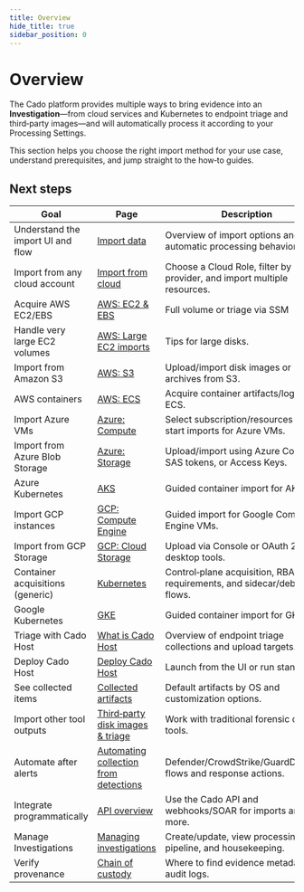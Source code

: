 ```yaml
---
title: Overview
hide_title: true
sidebar_position: 0
---
```


# Overview

The Cado platform provides multiple ways to bring evidence into an **Investigation**—from cloud services and Kubernetes to endpoint triage and third‑party images—and will automatically process it according to your Processing Settings.

This section helps you choose the right import method for your use case, understand prerequisites, and jump straight to the how‑to guides.

## Next steps

| Goal | Page | Description |
|---|---|---|
| Understand the import UI and flow | [Import data](https://docs.cadosecurity.com/cado/discovery-import/intro) | Overview of import options and automatic processing behavior. |
| Import from any cloud account | [Import from cloud](https://docs.cadosecurity.com/cado/discovery-import/import-from-cloud) | Choose a Cloud Role, filter by provider, and import multiple resources. |
| Acquire AWS EC2/EBS | [AWS: EC2 & EBS](https://docs.cadosecurity.com/cado/discovery-import/aws/aws-ec2) | Full volume or triage via SSM |
| Handle very large EC2 volumes | [AWS: Large EC2 imports](https://docs.cadosecurity.com/cado/discovery-import/aws/large-aws-imports) | Tips for large disks. |
| Import from Amazon S3 | [AWS: S3](https://docs.cadosecurity.com/cado/discovery-import/aws/aws-s3) | Upload/import disk images or archives from S3. |
| AWS containers | [AWS: ECS](https://docs.cadosecurity.com/cado/discovery-import/aws/aws-ecs) | Acquire container artifacts/logs from ECS. |
| Import Azure VMs | [Azure: Compute](https://docs.cadosecurity.com/cado/discovery-import/azure/azure-compute) | Select subscription/resources and start imports for Azure VMs. |
| Import from Azure Blob Storage | [Azure: Storage](https://docs.cadosecurity.com/cado/discovery-import/azure/azure-storage) | Upload/import using Azure Console, SAS tokens, or Access Keys. |
| Azure Kubernetes | [AKS](https://docs.cadosecurity.com/cado/discovery-import/azure/azure-aks) | Guided container import for AKS. |
| Import GCP instances | [GCP: Compute Engine](https://docs.cadosecurity.com/cado/discovery-import/gcp/engine-instance) | Guided import for Google Compute Engine VMs. |
| Import from GCP Storage | [GCP: Cloud Storage](https://docs.cadosecurity.com/cado/discovery-import/gcp/storage) | Upload via Console or OAuth 2.0 desktop tools. |
| Container acquisitions (generic) | [Kubernetes](https://docs.cadosecurity.com/cado/discovery-import/kubernetes) | Control‑plane acquisition, RBAC requirements, and sidecar/debug flows. |
| Google Kubernetes | [GKE](https://docs.cadosecurity.com/cado/discovery-import/gcp/kubernetes-engine) | Guided container import for GKE. |
| Triage with Cado Host | [What is Cado Host](https://docs.cadosecurity.com/cado/discovery-import/cado-host/intro) | Overview of endpoint triage collections and upload targets. |
| Deploy Cado Host | [Deploy Cado Host](https://docs.cadosecurity.com/cado/discovery-import/cado-host/deploy) | Launch from the UI or run standalone. |
| See collected items | [Collected artifacts](https://docs.cadosecurity.com/cado/discovery-import/cado-host/artifacts) | Default artifacts by OS and customization options. |
| Import other tool outputs | [Third‑party disk images & triage](https://docs.cadosecurity.com/cado/discovery-import/third-party) | Work with traditional forensic capture tools. |
| Automate after alerts | [Automating collection from detections](https://docs.cadosecurity.com/cado/discovery-import/automation) | Defender/CrowdStrike/GuardDuty/Wiz flows and response actions. |
| Integrate programmatically | [API overview](https://docs.cadosecurity.com/cado/integrations/api-overview) | Use the Cado API and webhooks/SOAR for imports and more. |
| Manage Investigations | [Managing investigations](https://docs.cadosecurity.com/cado/discovery-import/investigations) | Create/update, view processing pipeline, and housekeeping. |
| Verify provenance | [Chain of custody](https://docs.cadosecurity.com/cado/discovery-import/chain_of_custody) | Where to find evidence metadata and audit logs. |
